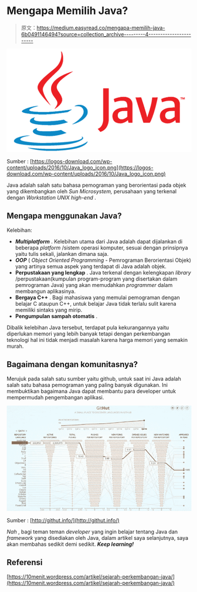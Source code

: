 # Mengapa Memilih Java?

> 原文：<https://medium.easyread.co/mengapa-memilih-java-6b0491146494?source=collection_archive---------4----------------------->

![](img/311baa622d82ce98f5687e845245419f.png)

Sumber : [https://logos-download.com/wp-content/uploads/2016/10/Java_logo_icon.png](https://logos-download.com/wp-content/uploads/2016/10/Java_logo_icon.png)

Java adalah salah satu bahasa pemograman yang berorientasi pada objek yang dikembangkan oleh *Sun Microsystem,* perusahaan yang terkenal dengan *Workstation* *UNIX high-end* .

## **Mengapa menggunakan Java?**

Kelebihan:

*   ***Multiplatform*** . Kelebihan utama dari Java adalah dapat dijalankan di beberapa *platform* /sistem operasi komputer, sesuai dengan prinsipnya yaitu tulis sekali, jalankan dimana saja.
*   ***OOP*** ( *Object Oriented Programming* - Pemrograman Berorientasi Objek) yang artinya semua aspek yang terdapat di Java adalah objek.
*   **Perpustakaan yang lengkap** . Java terkenal dengan kelengkapan *library* /perpustakaan(kumpulan program-program yang disertakan dalam pemrograman Java) yang akan memudahkan *programmer* dalam membangun aplikasinya.
*   **Bergaya C++** . Bagi mahasiswa yang memulai pemograman dengan belajar C ataupun C++, untuk belajar Java tidak terlalu sulit karena memiliki sintaks yang mirip.
*   **Pengumpulan sampah otomatis** .

Dibalik kelebihan Java tersebut, terdapat pula kekurangannya yaitu diperlukan memori yang lebih banyak tetapi dengan perkembangan teknologi hal ini tidak menjadi masalah karena harga memori yang semakin murah.

## Bagaimana dengan komunitasnya?

Merujuk pada salah satu sumber yaitu github, untuk saat ini Java adalah salah satu bahasa pemograman yang paling banyak digunakan. Ini membuktikan bagaimana Java dapat membantu para developer untuk mempermudah pengembangan aplikasi.

![](img/0e86541ce2e5ca505066f4234bfac781.png)

Sumber : [http://githut.info/](http://githut.info/)

*Nah* , bagi teman teman *developer* yang ingin belajar tentang Java dan *framework* yang disediakan oleh Java, dalam artikel saya selanjutnya, saya akan membahas sedikit demi sedikit. ***Keep learning!***

## **Referensi**

[https://10menit.wordpress.com/artikel/sejarah-perkembangan-java/](https://10menit.wordpress.com/artikel/sejarah-perkembangan-java/)